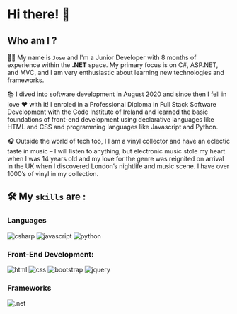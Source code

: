 # Hi there! 👋

## Who am I ? 


👨‍💻 My name is `Jose` and I'm a Junior Developer with 8 months of experience within the **.NET** space. My primary focus is on C#, ASP.NET, and MVC, and I am very enthusiastic about learning new technologies and frameworks. 

📚 I dived into software development in August 2020 and since then I fell in love ❤ with it! I enroled in a Professional Diploma in Full Stack Software Development with the Code Institute of Ireland and learned the basic foundations of front-end development using declarative languages like HTML and CSS and programming languages like Javascript and Python.

🎧 Outside the world of tech too, I I am a vinyl collector and have an eclectic taste in music – I will listen to anything, but electronic music stole my heart when I was 14 years old and my love for the genre was reignited on arrival in the UK when I discovered London’s nightlife and music scene. I have over 1000’s of vinyl in my collection.

## 🛠 My `skills` are : 

  ### Languages

![csharp](https://img.shields.io/badge/CSharp-blueviolet?style=for-the-badge&logo=CSharp&logoColor=white)
![javascript](https://img.shields.io/badge/javascript-lightgrey?style=for-the-badge&logo=javascript&logoColor=yellow)
![python](https://img.shields.io/badge/python-blue?style=for-the-badge&logo=python&logoColor=white)

  ### Front-End Development:
  
![html](https://img.shields.io/badge/html5-orange?style=for-the-badge&logo=html5&logoColor=white)
![css](https://img.shields.io/badge/css3-blue?style=for-the-badge&logo=css3&logoColor=white)
![bootstrap](https://img.shields.io/badge/bootstrap-blueviolet?style=for-the-badge&logo=bootstrap&logoColor=white)
![jquery](https://img.shields.io/badge/jquery-blue?style=for-the-badge&logo=jquery&logoColor=white)

  ### Frameworks
  
![.net](https://img.shields.io/badge/.net-blueviolet?style=for-the-badge&logo=.net&logoColor=white)


